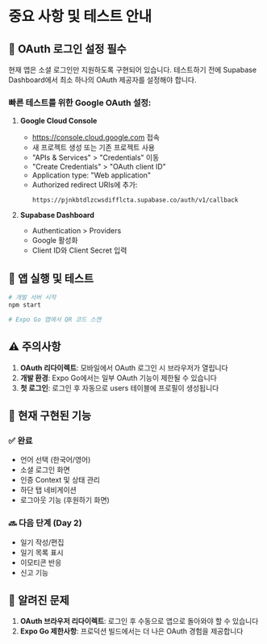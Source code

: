 # 중요 사항 및 테스트 안내

## 🚨 OAuth 로그인 설정 필수

현재 앱은 소셜 로그인만 지원하도록 구현되어 있습니다. 
테스트하기 전에 Supabase Dashboard에서 최소 하나의 OAuth 제공자를 설정해야 합니다.

### 빠른 테스트를 위한 Google OAuth 설정:

1. **Google Cloud Console**
   - https://console.cloud.google.com 접속
   - 새 프로젝트 생성 또는 기존 프로젝트 사용
   - "APIs & Services" > "Credentials" 이동
   - "Create Credentials" > "OAuth client ID"
   - Application type: "Web application"
   - Authorized redirect URIs에 추가:
     ```
     https://pjnkbtdlzcwsdifflcta.supabase.co/auth/v1/callback
     ```

2. **Supabase Dashboard**
   - Authentication > Providers
   - Google 활성화
   - Client ID와 Client Secret 입력

## 🧪 앱 실행 및 테스트

```bash
# 개발 서버 시작
npm start

# Expo Go 앱에서 QR 코드 스캔
```

## ⚠️ 주의사항

1. **OAuth 리다이렉트**: 모바일에서 OAuth 로그인 시 브라우저가 열립니다
2. **개발 환경**: Expo Go에서는 일부 OAuth 기능이 제한될 수 있습니다
3. **첫 로그인**: 로그인 후 자동으로 users 테이블에 프로필이 생성됩니다

## 📱 현재 구현된 기능

### ✅ 완료
- 언어 선택 (한국어/영어)
- 소셜 로그인 화면
- 인증 Context 및 상태 관리
- 하단 탭 네비게이션
- 로그아웃 기능 (후원하기 화면)

### 🔜 다음 단계 (Day 2)
- 일기 작성/편집
- 일기 목록 표시
- 이모티콘 반응
- 신고 기능

## 🐛 알려진 문제

1. **OAuth 브라우저 리다이렉트**: 로그인 후 수동으로 앱으로 돌아와야 할 수 있습니다
2. **Expo Go 제한사항**: 프로덕션 빌드에서는 더 나은 OAuth 경험을 제공합니다
